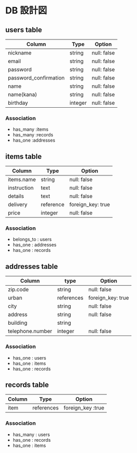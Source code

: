 # DB 設計図

## users table

| Column                | Type    | Option      |
| --------------------- | ------- | ----------- |
| nickname              | string  | null: false |
| email                 | string  | null: false |
| password              | string  | null: false |
| password_confirmation | string  | null: false |
| name                  | string  | null: false |
| name(kana)            | string  | null: false |
| birthday              | integer | null: false |

### Association

* has_many :items
* has_many :records
* has_one :addresses


## items table

| Column      | Type       |Option             |
| ----------- | ---------- | ----------------- |
| items.name  | string     | null: false       |
| instruction | text       | null: false       |
| details     | text       | null: false       |
| delivery    | reference  | foreign_key: true |
| price       | integer    | null: false       |

### Association

* belongs_to : users
* has_one : addresses
* has_one : records


## addresses table

| Column           | type       | Option            |
| ---------------- | ---------- | ----------------- |
| zip.code         | string     | null: false       |
| urban            | references | foreign_key: true |
| city             | string     | null: false       |
| address          | string     | null: false       |
| building         | string     |                   |
| telephone.number | integer    | null: false       |

### Association

* has_one : users
* has_one : items
* has_one : records

## records table

| Column | Type       | Option            |
| ------ | ---------- | ----------------- |
| item   | references | foreign_key :true |

### Association

* has_many : users
* has_one : records
* has_one : items


